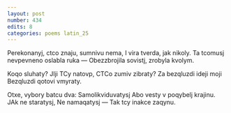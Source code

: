 ```yaml
---
layout: post
number: 434
edits: 8
categories: poems latin_25
---
```


Perekonanyj, ctco znaju, sumnivu nema,
I vira tverda, jak nikoly.
Ta tcomusj nevpevneno oslabla ruka —
Obezzbrojila sovistj, zrobyla kvolym.

Koqo sluhaty? JIji
TCy natovp, 
CTCo zumiv zibraty?
Za bezqluzdi ideji moji 
Bezqluzdi qotovi vmyraty.

Otxe, vybory batcu dva:
Samolikviduvatysj 
Abo vesty v poqybelj krajinu.
JAk ne staratysj,
Ne namaqatysj —
Tak tcy inakce zaqynu.
